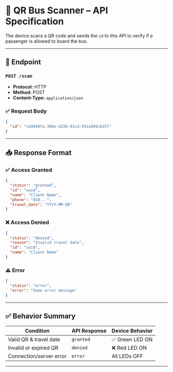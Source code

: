 # 📡 QR Bus Scanner – API Specification 

The device scans a QR code and sends the `id` to this API to verify if a passenger is allowed to board the bus.

---

## 🔌 Endpoint

### `POST /scan`

- **Protocol:** HTTP
- **Method:** POST
- **Content-Type:** `application/json`

### ✅ Request Body

```json
{
  "id": "cdd948fa-396e-4226-82cd-591a9d9cb157"
}
```

---

## 📥 Response Format

### ✅ Access Granted

```json
{
  "status": "granted",
  "id": "uuid",
  "name": "Client Name",
  "phone": "010...",
  "travel_date": "YYYY-MM-DD"
}
```

### ❌ Access Denied

```json
{
  "status": "denied",
  "reason": "Invalid travel date",
  "id": "uuid",
  "name": "Client Name"
}
```

### ⚠️ Error

```json
{
  "status": "error",
  "error": "Some error message"
}
```

---

## ✅ Behavior Summary

| Condition              | API Response  | Device Behavior      |
|------------------------|---------------|-----------------------|
| Valid QR & travel date | `granted`     | ✅ Green LED ON       |
| Invalid or expired QR  | `denied`      | ❌ Red LED ON         |
| Connection/server error| `error`       | All LEDs OFF          |

---

